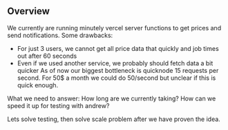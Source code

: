 ## Overview
We currently are running minutely vercel server functions to get prices and send notifications. Some drawbacks:
- For just 3 users, we cannot get all price data that quickly and job times out after 60 seconds
- Even if we used another service, we probably should fetch data a bit quicker
As of now our biggest bottleneck is quicknode 15 requests per second. For 50$ a month we could do 50/second but unclear if this is quick enough.

What we need to answer: How long are we currently taking? How can we speed it up for testing with andrew?

Lets solve testing, then solve scale problem after we have proven the idea.
